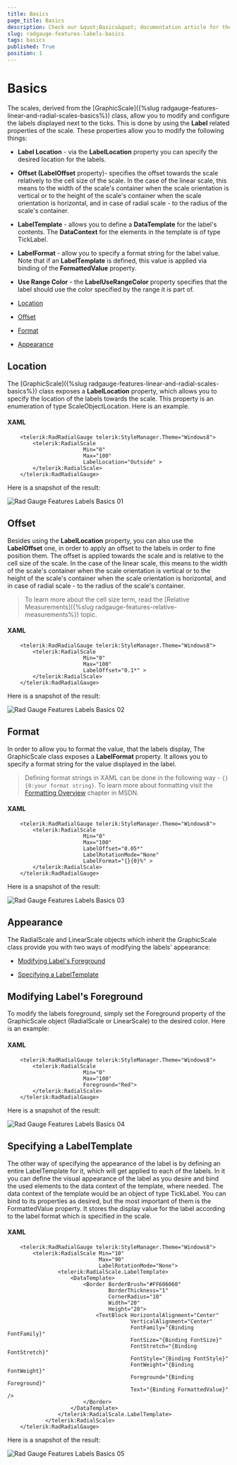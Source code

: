 ```yaml
---
title: Basics
page_title: Basics
description: Check our &quot;Basics&quot; documentation article for the RadGauge {{ site.framework_name }} control.
slug: radgauge-features-labels-basics
tags: basics
published: True
position: 1
---
```


# Basics

The scales, derived from the [GraphicScale]({%slug radgauge-features-linear-and-radial-scales-basics%}) class, allow you to modify and configure the labels displayed next to the ticks.
        This is done by using the __Label__ related properties of the scale. These properties allow you to modify the following things:

* __Label Location__ - via the __LabelLocation__ property you can specify the desired location for the labels.

* __Offset (LabelOffset__ property)- specifies the offset towards the scale relatively to the cell size of the scale. In the case of the linear scale, this means to the width of the scale's container when the scale orientation
            is vertical or to the height of the scale's container when the scale orientation is horizontal, and in case of radial scale - to the radius of the scale's container.

* __LabelTemplate__ - allows you to define a __DataTemplate__ for the label's contents. The __DataContext__ for the elements in the template is of type TickLabel.

* __LabelFormat__ - allow you to specify a format string for the label value. Note that if an __LabelTemplate__ is defined, this value is applied via binding of the __FormattedValue__ property.

* __Use Range Color__ - the __LabelUseRangeColor__ property specifies that the label should use the color specified by the range it is part of.

* [Location](#location)

* [Offset](#offset)

* [Format](#format)

* [Appearance](#appearance)

## Location

The [GraphicScale]({%slug radgauge-features-linear-and-radial-scales-basics%}) class exposes a __LabelLocation__ property, which allows you to specify the location of the labels towards the scale. This property is an enumeration of type ScaleObjectLocation. Here is an example.

#### __XAML__
```XAML
	<telerik:RadRadialGauge telerik:StyleManager.Theme="Windows8">
	    <telerik:RadialScale
	                    Min="0"
	                    Max="100"
	                    LabelLocation="Outside" >
	    </telerik:RadialScale>
	</telerik:RadRadialGauge>
```

Here is a snapshot of the result:

![Rad Gauge Features Labels Basics 01](images/RadGauge_Features_Labels_Basics_01.PNG)

## Offset

Besides using the __LabelLocation__ property, you can also use the __LabelOffset__ one, in order to apply an offset to the labels in order to fine position them. The offset is applied towards the scale and is relative to the cell size of the scale. In the case of the linear scale, this means to the width of the scale's container when the scale orientation is vertical or to the height of the scale's container when the scale orientation is horizontal, and in case of radial scale - to the radius of the scale's container.

>To learn more about the cell size term, read the [Relative Measurements]({%slug radgauge-features-relative-measurements%}) topic.

#### __XAML__
```XAML
	<telerik:RadRadialGauge telerik:StyleManager.Theme="Windows8">
	    <telerik:RadialScale
	                    Min="0"
	                    Max="100"
	                    LabelOffset="0.1*" >
	    </telerik:RadialScale>
	</telerik:RadRadialGauge>
```

Here is a snapshot of the result:

![Rad Gauge Features Labels Basics 02](images/RadGauge_Features_Labels_Basics_02.PNG)

## Format

In order to allow you to format the value, that the labels display, The GraphicScale class exposes a __LabelFormat__ property. It allows you to specify a format string for the value displayed in the label.

>Defining format strings in XAML can be done in the following way - `{} {0:your format string}`. To learn more about formatting visit the [Formatting Overview](http://msdn.microsoft.com/en-us/library/26etazsy.aspx) chapter in MSDN.

#### __XAML__
```XAML
	<telerik:RadRadialGauge telerik:StyleManager.Theme="Windows8">
	    <telerik:RadialScale
	                    Min="0"
	                    Max="100"
	                    LabelOffset="0.05*"
	                    LabelRotationMode="None"
	                    LabelFormat="{}{0}%" >
	    </telerik:RadialScale>
	</telerik:RadRadialGauge>
```

Here is a snapshot of the result:

![Rad Gauge Features Labels Basics 03](images/RadGauge_Features_Labels_Basics_03.PNG)

## Appearance

The RadialScale and LinearScale objects which inherit the GraphicScale class provide you with two ways of modifying the labels' appearance:

* [Modifying Label's Foreground](#modifying-labels-foreground)

* [Specifying a LabelTemplate](#specifying-a-labeltemplate)

## Modifying Label's Foreground

To modify the labels foreground, simply set the Foreground property of the GraphicScale object (RadialScale or LinearScale) to the desired color. Here is an example:

#### __XAML__
```XAML
	<telerik:RadRadialGauge telerik:StyleManager.Theme="Windows8">
	    <telerik:RadialScale
	                    Min="0"
	                    Max="100"
	                    Foreground="Red">
	    </telerik:RadialScale>
	</telerik:RadRadialGauge>
```

Here is a snapshot of the result:

![Rad Gauge Features Labels Basics 04](images/RadGauge_Features_Labels_Basics_04.PNG)

## Specifying a LabelTemplate

The other way of specifying the appearance of the label is by defining an entire LabelTemplate for it, which will get applied to each of the labels. In it you can define the visual appearance of the label as you desire and bind the used elements to the data context of the template, where needed. The data context of the template would be an object of type TickLabel. You can bind to its properties as desired, but the most important of them is the FormattedValue property. It stores the display value for the label according to the label format which is specified in the scale.

#### __XAML__
```XAML
	<telerik:RadRadialGauge telerik:StyleManager.Theme="Windows8">
	    <telerik:RadialScale Min="10"
	                         Max="90"
	                         LabelRotationMode="None">
	            <telerik:RadialScale.LabelTemplate>
	                <DataTemplate>
	                    <Border BorderBrush="#FF606060" 
	                            BorderThickness="1"
	                            CornerRadius="10"
	                            Width="20"
	                            Height="20">
	                        <TextBlock HorizontalAlignment="Center"
	                                   VerticalAlignment="Center"
	                                   FontFamily="{Binding FontFamily}"
	                                   FontSize="{Binding FontSize}"
	                                   FontStretch="{Binding FontStretch}"
	                                   FontStyle="{Binding FontStyle}"
	                                   FontWeight="{Binding FontWeight}"
	                                   Foreground="{Binding Foreground}"
	                                   Text="{Binding FormattedValue}" />
	                    </Border>
	                </DataTemplate>
	            </telerik:RadialScale.LabelTemplate>
	        </telerik:RadialScale>
	</telerik:RadRadialGauge>
```

Here is a snapshot of the result:

![Rad Gauge Features Labels Basics 05](images/RadGauge_Features_Labels_Basics_05.PNG)